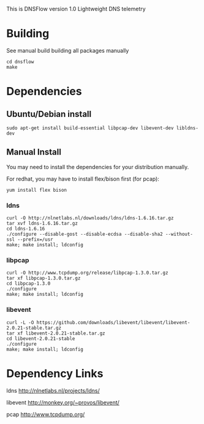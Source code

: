 This is DNSFlow version 1.0
Lightweight DNS telemetry

# Building
See manual build building all packages manually
```
cd dnsflow
make
```

# Dependencies

## Ubuntu/Debian install
```
sudo apt-get install build-essential libpcap-dev libevent-dev libldns-dev
```

## Manual Install
You may need to install the dependencies for your distribution manually.

For redhat, you may have to install flex/bison first (for pcap):
```
yum install flex bison
```

### ldns

```
curl -O http://nlnetlabs.nl/downloads/ldns/ldns-1.6.16.tar.gz
tar xvf ldns-1.6.16.tar.gz
cd ldns-1.6.16
./configure --disable-gost --disable-ecdsa --disable-sha2 --without-ssl --prefix=/usr
make; make install; ldconfig
```

### libpcap

```
curl -O http://www.tcpdump.org/release/libpcap-1.3.0.tar.gz
tar xf libpcap-1.3.0.tar.gz
cd libpcap-1.3.0
./configure
make; make install; ldconfig
```

### libevent
```
curl -L -O https://github.com/downloads/libevent/libevent/libevent-2.0.21-stable.tar.gz
tar xf libevent-2.0.21-stable.tar.gz
cd libevent-2.0.21-stable
./configure
make; make install; ldconfig
```

# Dependency Links

ldns
http://nlnetlabs.nl/projects/ldns/

libevent
http://monkey.org/~provos/libevent/

pcap
http://www.tcpdump.org/


